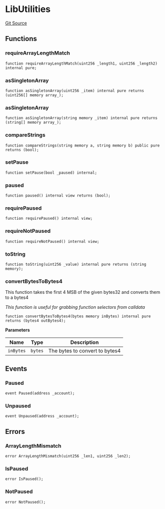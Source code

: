 # LibUtilities
[Git Source](https://github.com/TreasureProject/spellcaster-facets/blob/35a5f7a33e5c726475104b88b7e2a468bb5aa2b7/src/libraries/LibUtilities.sol)


## Functions
### requireArrayLengthMatch


```solidity
function requireArrayLengthMatch(uint256 _length1, uint256 _length2) internal pure;
```

### asSingletonArray


```solidity
function asSingletonArray(uint256 _item) internal pure returns (uint256[] memory array_);
```

### asSingletonArray


```solidity
function asSingletonArray(string memory _item) internal pure returns (string[] memory array_);
```

### compareStrings


```solidity
function compareStrings(string memory a, string memory b) public pure returns (bool);
```

### setPause


```solidity
function setPause(bool _paused) internal;
```

### paused


```solidity
function paused() internal view returns (bool);
```

### requirePaused


```solidity
function requirePaused() internal view;
```

### requireNotPaused


```solidity
function requireNotPaused() internal view;
```

### toString


```solidity
function toString(uint256 _value) internal pure returns (string memory);
```

### convertBytesToBytes4

This function takes the first 4 MSB of the given bytes32 and converts them to a bytes4

*This function is useful for grabbing function selectors from calldata*


```solidity
function convertBytesToBytes4(bytes memory inBytes) internal pure returns (bytes4 outBytes4);
```
**Parameters**

|Name|Type|Description|
|----|----|-----------|
|`inBytes`|`bytes`|The bytes to convert to bytes4|


## Events
### Paused

```solidity
event Paused(address _account);
```

### Unpaused

```solidity
event Unpaused(address _account);
```

## Errors
### ArrayLengthMismatch

```solidity
error ArrayLengthMismatch(uint256 _len1, uint256 _len2);
```

### IsPaused

```solidity
error IsPaused();
```

### NotPaused

```solidity
error NotPaused();
```

